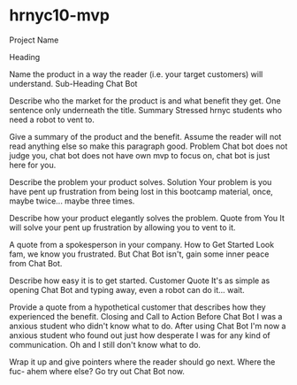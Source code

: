 # hrnyc10-mvp
Project Name

Heading

Name the product in a way the reader (i.e. your target customers) will understand.
Sub-Heading
  Chat Bot

Describe who the market for the product is and what benefit they get. One sentence only underneath the title.
Summary
  Stressed hrnyc students who need a robot to vent to.

Give a summary of the product and the benefit. Assume the reader will not read anything else so make this paragraph good.
Problem
  Chat bot does not judge you, chat bot does not have own mvp to focus on, chat bot is just here for you.

Describe the problem your product solves.
Solution
  Your problem is you have pent up frustration from being lost in this bootcamp material, once, maybe twice... maybe three times.   

Describe how your product elegantly solves the problem.
Quote from You
  It will solve your pent up frustration by allowing you to vent to it.

A quote from a spokesperson in your company.
How to Get Started
  Look fam, we know you frustrated. But Chat Bot isn't, gain some inner peace from Chat Bot.

Describe how easy it is to get started.
Customer Quote
  It's as simple as opening Chat Bot and typing away, even a robot can do it... wait.

Provide a quote from a hypothetical customer that describes how they experienced the benefit.
Closing and Call to Action
  Before Chat Bot I was a anxious student who didn't know what to do. After using Chat Bot I'm now a anxious student who found out just how desperate I was for any kind of communication. Oh and I still don't know what to do.

Wrap it up and give pointers where the reader should go next.
  Where the fuc- ahem where else? Go try out Chat Bot now.